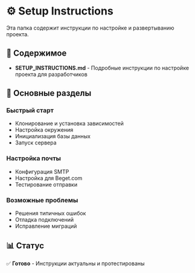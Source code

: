 # ⚙️ Setup Instructions

Эта папка содержит инструкции по настройке и развертыванию проекта.

## 📁 Содержимое

- **SETUP_INSTRUCTIONS.md** - Подробные инструкции по настройке проекта для разработчиков

## 🚀 Основные разделы

### Быстрый старт
- Клонирование и установка зависимостей
- Настройка окружения
- Инициализация базы данных
- Запуск сервера

### Настройка почты
- Конфигурация SMTP
- Настройка для Beget.com
- Тестирование отправки

### Возможные проблемы
- Решения типичных ошибок
- Отладка подключений
- Исправление миграций

## 📊 Статус

✅ **Готово** - Инструкции актуальны и протестированы 